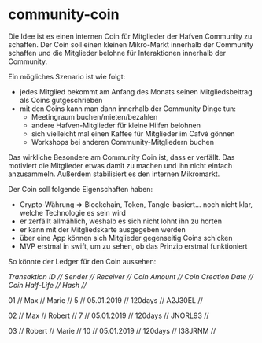 # community-coin

Die Idee ist es einen internen Coin für Mitglieder der Hafven Community zu schaffen. 
Der Coin soll einen kleinen Mikro-Markt innerhalb der Community schaffen und die Mitglieder belohne für Interaktionen innerhalb der Community.

Ein mögliches Szenario ist wie folgt:
- jedes Mitglied bekommt am Anfang des Monats seinen Mitgliedsbeitrag als Coins gutgeschrieben
- mit den Coins kann man dann innerhalb der Community Dinge tun:
  - Meetingraum buchen/mieten/bezahlen
  - andere Hafven-Mitglieder für kleine Hilfen belohnen
  - sich vielleicht mal einen Kaffee für Mitglieder im Cafvé gönnen
  - Workshops bei anderen Community-Mitgliedern buchen

Das wirkliche Besondere am Community Coin ist, dass er verfällt. Das motiviert die Mitglieder etwas damit zu machen und ihn nicht einfach anzusammeln. Außerdem stabilisiert es den internen Mikromarkt.

Der Coin soll folgende Eigenschaften haben:
- Crypto-Währung => Blockchain, Token, Tangle-basiert... noch nicht klar, welche Technologie es sein wird
- er zerfällt allmählich, weshalb es sich nicht lohnt ihn zu horten
- er kann mit der Mitgliedskarte ausgegeben werden
- über eine App können sich Mitglieder gegenseitig Coins schicken
- MVP erstmal in swift, um zu sehen, ob das Prinzip erstmal funktioniert

So könnte der Ledger für den Coin aussehen:

*Transaktion ID // Sender // Receiver // Coin Amount // Coin Creation Date // Coin Half-Life // Hash       //*

01             // Max    // Marie    //     5       // 05.01.2019         //   120days      // A2J30EL    //

02             // Max    // Robert   //     7       // 05.01.2019         //   120days      // JNORL93    //

03             // Robert // Marie    //     10      // 05.01.2019         //   120days      // I38JRNM    //
